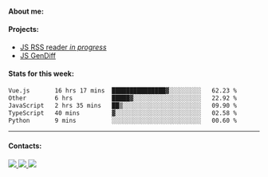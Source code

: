 #### About me:

#### Projects:
- [JS RSS reader *in progress*](https://github.com/GKoil/frontend-project-lvl3)
- [JS GenDiff](https://github.com/GKoil/GenDiff)

#### Stats for this week:
<!--START_SECTION:waka-->

```txt
Vue.js       16 hrs 17 mins  ███████████████▓░░░░░░░░░   62.23 %
Other        6 hrs           █████▓░░░░░░░░░░░░░░░░░░░   22.92 %
JavaScript   2 hrs 35 mins   ██▒░░░░░░░░░░░░░░░░░░░░░░   09.90 %
TypeScript   40 mins         ▓░░░░░░░░░░░░░░░░░░░░░░░░   02.58 %
Python       9 mins          ░░░░░░░░░░░░░░░░░░░░░░░░░   00.60 %
```

<!--END_SECTION:waka-->
---
#### Contacts:

<a target='_blank' title='LinkedIn' href="https://www.linkedin.com/in/gkoil/">
  <img src="https://img.shields.io/badge/LinkedIn-0077B5?style=for-the-badge&logo=linkedin&logoColor=white" />
</a>
<a target='_blank' title='Telegram' href="https://t.me/gkoil">
  <img src="https://img.shields.io/badge/Telegram-2CA5E0?style=for-the-badge&logo=telegram&logoColor=white" />
</a>
<a target='_blank' title='Gmail' href="mailto: gk.grigorev@gmail.com">
  <img src="https://img.shields.io/badge/Gmail-D14836?style=for-the-badge&logo=gmail&logoColor=white" />
</a>


